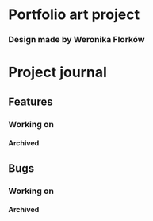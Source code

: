# Portfolio art project
### Design made by Weronika Florków


# Project journal

## Features
### Working on
#### Archived

## Bugs
### Working on
#### Archived


